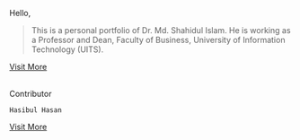 Hello,

>This is a personal portfolio of Dr. Md. Shahidul Islam. He is working as a Professor and Dean, Faculty of Business, University of Information Technology (UITS).

<!-- [Visit More](https://mohammad-shahidul.netlify.app/) -->
<a target="_blank" href="https://mohammad-shahidul.netlify.app/">Visit More</a>
<br><br>

Contributor 

    Hasibul Hasan
[Visit More](https://hasibul-hasan.netlify.app/)
